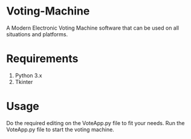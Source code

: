 # Voting-Machine
A Modern Electronic Voting Machine software that can be used on all situations and platforms.

# Requirements
1. Python 3.x
2. Tkinter

# Usage
Do the required editing on the VoteApp.py file to fit your needs. Run the VoteApp.py file to start the voting machine.

